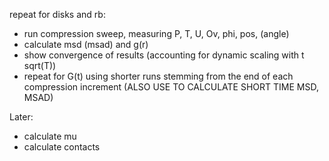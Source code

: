 repeat for disks and rb:

- run compression sweep, measuring P, T, U, Ov, phi, pos, (angle)
- calculate msd (msad) and g(r)
- show convergence of results (accounting for dynamic scaling with t sqrt(T))
- repeat for G(t) using shorter runs stemming from the end of each compression increment (ALSO USE TO CALCULATE SHORT TIME MSD, MSAD)

Later:

- calculate mu
- calculate contacts